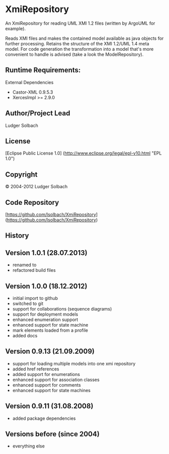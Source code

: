 XmiRepository
=============

An XmiRepository for reading UML XMI 1.2 files (written by ArgoUML for
example).

Reads XMI files and makes the contained model available as java objects
for further processing. Retains the structure of the XMI 1.2/UML 1.4
meta model. For code generation the transformation into a model that's
more convenient to handle is advised (take a look the ModelRepository).

Runtime Requirements:
---------------------
External Dependencies
* Castor-XML 0.9.5.3
* XercesImpl >= 2.9.0

Author/Project Lead
------------
Ludger Solbach

License
-------
[Eclipse Public License 1.0] (http://www.eclipse.org/legal/epl-v10.html "EPL 1.0")

Copyright
---------
© 2004-2012 Ludger Solbach

Code Repository
---------------
[https://github.com/lsolbach/XmiRepository] (https://github.com/lsolbach/XmiRepository)

History
-------

Version 1.0.1 (28.07.2013)
---------------------------
* renamed to 
* refactored build files

Version 1.0.0 (18.12.2012)
---------------------------
* initial import to github
* switched to git
* support for collaborations (sequence diagrams)
* support for deployment models
* enhanced enumeration support
* enhanced support for state machine
* mark elements loaded from a profile
* added docs

Version 0.9.13 (21.09.2009)
---------------------------
* support for loading multiple models into one xmi repository
* added href references
* added support for enumerations
* enhanced support for association classes
* enhanced support for comments
* enhanced support for state machines

Version 0.9.11 (31.08.2008)
---------------------------
* added package dependencies

Versions before (since 2004)
----------------------------
* everything else
